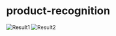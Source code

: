 # product-recognition

![Result1](https://github.com/srinithish/product-recognition/blob/master/results/download%20(8).png)
![Result2](https://github.com/srinithish/product-recognition/blob/master/results/download%20(21).png)
